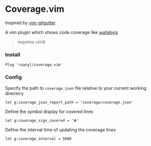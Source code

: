 # Coverage.vim

Inspired by [vim-gitgutter](https://github.com/airblade/vim-gitgutter)

A vim plugin which shows code coverage like [wallabyjs](https://wallabyjs.com/)

> requires vim8

### Install

```
Plug 'ruanyl/coverage.vim'
```

### Config

Specify the path to `coverage.json` file relative to your current working directory

```
let g:coverage_json_report_path = 'coverage/coverage.json'
```

Define the symbol display for covered lines

```
let g:coverage_sign_covered = '⦿'
```

Define the interval time of updating the coverage lines

```
let g:coverage_interval = 5000
```
